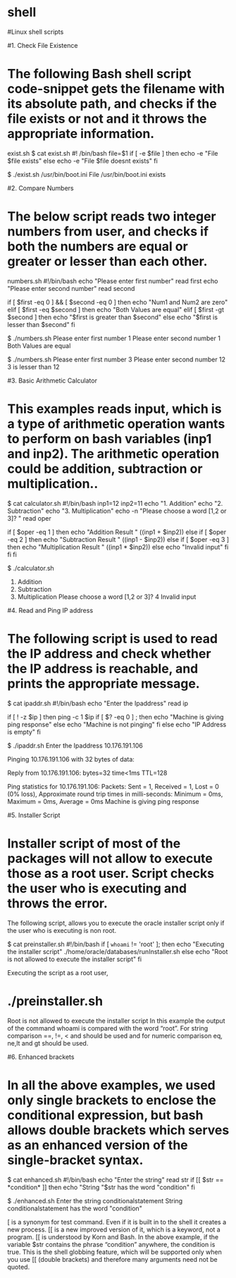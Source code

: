 # shell
   #Linux shell scripts

#1. Check File Existence
   # The following Bash shell script code-snippet gets the filename with its absolute path, and checks if the file exists or not and it throws the appropriate information.

exist.sh
$ cat exist.sh
#! /bin/bash
file=$1
if [ -e $file ]
then
	echo -e "File $file exists"
else
	echo -e "File $file doesnt exists"
fi

$ ./exist.sh /usr/bin/boot.ini
File /usr/bin/boot.ini exists

#2. Compare Numbers
   # The below script reads two integer numbers from user, and checks if both the numbers are equal or greater or lesser than each other.
   
numbers.sh
#!/bin/bash
echo "Please enter first number"
read first
echo "Please enter second number"
read second

if [ $first -eq 0 ] && [ $second -eq 0 ]
then
	echo "Num1 and Num2 are zero"
elif [ $first -eq $second ]
then
	echo "Both Values are equal"
elif [ $first -gt $second ]
then
	echo "$first is greater than $second"
else
	echo "$first is lesser than $second"
fi

$ ./numbers.sh
Please enter first number
1
Please enter second number
1
Both Values are equal

$ ./numbers.sh
Please enter first number
3
Please enter second number
12
3 is lesser than 12

#3. Basic Arithmetic Calculator
  # This examples reads input, which is a type of arithmetic operation wants to perform on bash variables (inp1 and inp2). The arithmetic operation could be addition, subtraction or multiplication..

$ cat calculator.sh
#!/bin/bash
inp1=12
inp2=11
echo "1. Addition"
echo "2. Subtraction"
echo "3. Multiplication"
echo -n "Please choose a word [1,2 or 3]? "
read oper

if [ $oper -eq 1 ]
then
	echo "Addition Result " $(($inp1 + $inp2))
else
	if [ $oper -eq 2 ]
	then
		echo "Subtraction Result " $(($inp1 - $inp2))
	else
		if [ $oper -eq 3 ]
		then
			echo "Multiplication Result " $(($inp1 * $inp2))
		else
			echo "Invalid input"
		fi
	fi
fi

$ ./calculator.sh
1. Addition
2. Subtraction
3. Multiplication
Please choose a word [1,2 or 3]? 4
Invalid input

#4. Read and Ping IP address
  # The following script is used to read the IP address and check whether the IP address is reachable, and prints the appropriate message.

$ cat ipaddr.sh
#!/bin/bash
echo "Enter the Ipaddress"
read ip

if [ ! -z $ip ]
then
	ping -c 1 $ip
	if [ $? -eq 0 ] ; then
		echo "Machine is giving ping response"
	else
		echo "Machine is not pinging"
	fi
else
	echo "IP Address is empty"
fi

$ ./ipaddr.sh
Enter the Ipaddress
10.176.191.106

Pinging 10.176.191.106 with 32 bytes of data:

Reply from 10.176.191.106: bytes=32 time&lt;1ms TTL=128

Ping statistics for 10.176.191.106:
    Packets: Sent = 1, Received = 1, Lost = 0 (0% loss),
Approximate round trip times in milli-seconds:
    Minimum = 0ms, Maximum = 0ms, Average = 0ms
Machine is giving ping response

#5. Installer Script
  # Installer script of most of the packages will not allow to execute those as a root user. Script checks the user who is executing and throws the error.

The following script, allows you to execute the oracle installer script only if the user who is executing is non root.

$ cat preinstaller.sh
#!/bin/bash
if [ `whoami` != 'root' ]; then
	echo "Executing the installer script"
	./home/oracle/databases/runInstaller.sh
else
	echo "Root is not allowed to execute the installer script"
fi

Executing the script as a root user,
# ./preinstaller.sh
Root is not allowed to execute the installer script
In this example the output of the command whoami is compared with the word “root”. For string comparison ==, !=, &lt; and should be used and for numeric comparison eq, ne,lt and gt should be used.

#6. Enhanced brackets
  # In all the above examples, we used only single brackets to enclose the conditional expression, but bash allows double brackets which serves as an enhanced version of the single-bracket syntax.
  
  $ cat enhanced.sh
#!/bin/bash
echo "Enter the string"
read str
if [[ $str == *condition* ]]
then
	echo "String "$str has the word \"condition\"
fi

$ ./enhanced.sh
Enter the string
conditionalstatement
String conditionalstatement has the word "condition"

[ is a synonym for test command. Even if it is built in to the shell it creates a new process.
[[ is a new improved version of it, which is a keyword, not a program.
[[ is understood by Korn and Bash.
In the above example, if the variable $str contains the phrase “condition” anywhere, the condition is true.
This is the shell globbing feature, which will be supported only when you use [[ (double brackets) and therefore many arguments need not be quoted.
